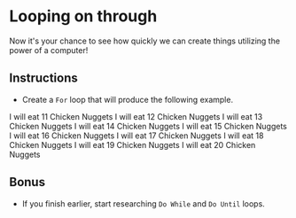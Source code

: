 # Looping on through

Now it's your chance to see how quickly we can create things utilizing the power of a computer!

## Instructions

* Create a `For` loop that will produce the following example.

I will eat 	11	Chicken Nuggets
I will eat 	12	Chicken Nuggets
I will eat 	13	Chicken Nuggets
I will eat 	14	Chicken Nuggets
I will eat 	15	Chicken Nuggets
I will eat 	16	Chicken Nuggets
I will eat 	17	Chicken Nuggets
I will eat 	18	Chicken Nuggets
I will eat 	19	Chicken Nuggets
I will eat 	20	Chicken Nuggets

## Bonus

* If you finish earlier, start researching `Do While` and `Do Until` loops.
